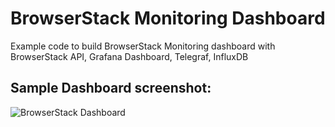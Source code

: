 # BrowserStack Monitoring Dashboard
Example code to build BrowserStack Monitoring dashboard with BrowserStack API, Grafana Dashboard, Telegraf, InfluxDB 

## Sample Dashboard screenshot:
![BrowserStack Dashboard](https://miro.medium.com/max/5766/1*CKAfq3B83CAmdyYuVqjonw.png)
